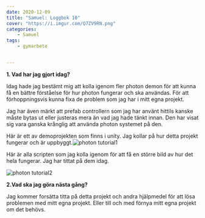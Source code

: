 ```yaml
---
date: 2020-12-09
title: "Samuel: Loggbok 10"
cover: "https://i.imgur.com/Q7ZV9RN.png"
categories: 
    - Samuel
tags:
    - gymarbete


---
```


**1. Vad har jag gjort idag?**

Idag hade jag bestämt mig att kolla igenom fler photon demon för att kunna få en bättre förståelse för hur photon fungerar och ska användas. För att förhoppningsvis kunna fixa de problem som jag har i mitt egna projekt.

Jag har även märkt att prefab controllern som jag har använt hittils kanske måste bytas ut eller justeras mera än vad jag hade tänkt innan. Den har visat sig vara ganska krånglig att använda photon systemet på den.

Här är ett av demoprojekten som finns i unity. Jag kollar på hur detta projekt fungerar och är uppbyggt.![photon tutorial1](https://cdn.discordapp.com/attachments/768401483087347722/786172750519205898/unknown.png)

Här är alla scripten som jag kolla igenom för att få en större bild av hur det hela fungerar. Jag har tittat på dem idag.

![photon tutorial2](https://cdn.discordapp.com/attachments/768401483087347722/786173803113611264/unknown.png)



**2.Vad ska jag göra nästa gång?**

Jag kommer forsätta titta på detta projekt och andra hjälpmedel för att lösa problemen med mitt egna projekt. Eller till och med förnya mitt egna projekt om det behövs.

